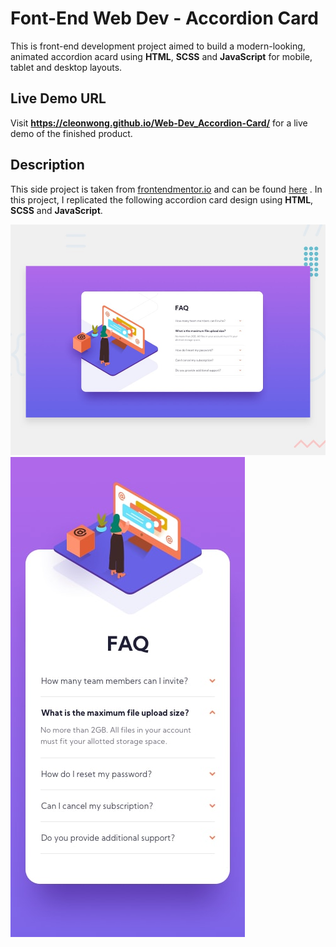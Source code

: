 # Font-End Web Dev - Accordion Card

This is front-end development project aimed to build a modern-looking, animated
accordion acard using **HTML**, **SCSS** and **JavaScript** for mobile, tablet
and desktop layouts.

## Live Demo URL

Visit **https://cleonwong.github.io/Web-Dev_Accordion-Card/** for a live demo of
the finished product.

## Description

This side project is taken from [frontendmentor.io](https://www.frontendmentor.io)
and can be found [here](https://www.frontendmentor.io/challenges/easybank-landing-page-WaUhkoDN) . In this project, I replicated the following
accordion card design using **HTML**, **SCSS** and **JavaScript**.

![Screenshot 1](https://github.com/CleonWong/Web-Dev_Accordion-Card/blob/main/design/desktop-preview.jpg?raw=true)
![Screenshot 2](https://github.com/CleonWong/Web-Dev_Accordion-Card/blob/main/design/mobile-design.jpg?raw=true)

